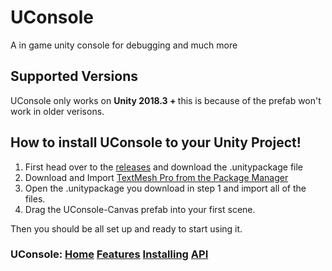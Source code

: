 # UConsole
A in game unity console for debugging and much more

## Supported Versions
UConsole only works on <b> Unity 2018.3 + </b> this is because of the prefab won't work in older verisons.

## How to install UConsole to your Unity Project!

1. First head over to the [releases](https://github.com/MarshMello0/UConsole/releases) and download the .unitypackage file
2. Download and Import [TextMesh Pro from the Package Manager](https://assetstore.unity.com/packages/essentials/beta-projects/textmesh-pro-84126)
3. Open the .unitypackage you download in step 1 and import all of the files.
4. Drag the UConsole-Canvas prefab into your first scene.

Then you should be all set up and ready to start using it.

### UConsole: [Home](https://github.com/MarshMello0/UConsole/wiki) [Features](https://github.com/MarshMello0/UConsole/wiki/Features) [Installing](https://github.com/MarshMello0/UConsole/wiki/Installing) [API](https://github.com/MarshMello0/UConsole/wiki/API)


